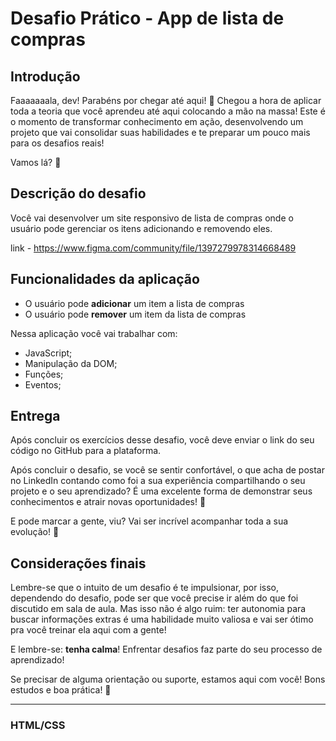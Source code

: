 # Desafio Prático - App de lista de compras

## Introdução
Faaaaaaala, dev! Parabéns por chegar até aqui! 💜
Chegou a hora de aplicar toda a teoria que você aprendeu até aqui colocando a mão na massa!
Este é o momento de transformar conhecimento em ação, desenvolvendo um projeto que vai consolidar suas habilidades e te preparar um pouco mais para os desafios reais!

Vamos lá? 🚀

## Descrição do desafio
Você vai desenvolver um site responsivo de lista de compras onde o usuário pode gerenciar os itens adicionando e removendo eles. 

link - https://www.figma.com/community/file/1397279978314668489

## Funcionalidades da aplicação
- O usuário pode **adicionar** um item a lista de compras
- O usuário pode **remover** um item da lista de compras

Nessa aplicação você vai trabalhar com:

- JavaScript;
- Manipulação da DOM;
- Funções;
- Eventos;

## Entrega
Após concluir os exercícios desse desafio, você deve enviar o link do seu código no GitHub para a plataforma. 

Após concluir o desafio, se você se sentir confortável, o que acha de postar no LinkedIn 
contando como foi a sua experiência compartilhando o seu projeto e o seu aprendizado?
É uma excelente forma de demonstrar seus conhecimentos e atrair novas oportunidades! 👀

E pode marcar a gente, viu? Vai ser incrível acompanhar toda a sua evolução! 💜

## Considerações finais
Lembre-se que o intuito de um desafio é te impulsionar, por isso, dependendo do desafio, pode ser que você precise ir além do que foi discutido em sala de aula. 
Mas isso não é algo ruim: ter autonomia para buscar informações extras é uma habilidade muito valiosa e vai ser ótimo pra você treinar ela aqui com a gente!

E lembre-se: **tenha calma**! Enfrentar desafios faz parte do seu processo de aprendizado! 

Se precisar de alguma orientação ou suporte, estamos aqui com você!
Bons estudos e boa prática! 💜

--- 
### HTML/CSS